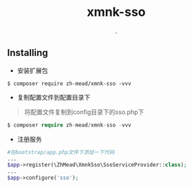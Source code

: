 <h1 align="center"> xmnk-sso </h1>

<p align="center"> .</p>

## Installing

* 安装扩展包

```shell
$ composer require zh-mead/xmnk-sso -vvv
```

* 复制配置文件到配置目录下

> 将配置文件复制到config目录下的sso.php下

```php
$ composer require zh-mead/xmnk-sso -vvv
```

* 注册服务

```php
#在bootstrap/app.php文件下添加一下代码
...
$app->register(\ZhMead\XmnkSso\SsoServiceProvider::class);
...
$app->configure('sso');
```